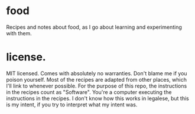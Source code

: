 # food

Recipes and notes about food, as I go about learning and experimenting with them.

# license.

MIT licensed. Comes with absolutely no warranties. Don't blame me if you poison yourself. Most of the recipes are adapted from other places, which I'll link to whenever possible. For the purpose of this repo, the instructions in the recipes count as "Software". You're a computer executing the instructions in the recipes. I don't know how this works in legalese, but this is my intent, if you try to interpret what my intent was.